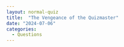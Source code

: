 ```yaml
---
layout: normal-quiz
title:  "The Vengeance of the Quizmaster"
date: "2024-07-06"
categories:
  - Questions
---
```





